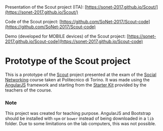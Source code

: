 Presentation of the Scout project (ITA): [https://sonet-2017.github.io/Scout/](https://sonet-2017.github.io/Scout/)

Code of the Scout project: [https://github.com/SoNet-2017/Scout-code](https://github.com/SoNet-2017/Scout-code)

Demo (developed for MOBILE devices) of the Scout project: [https://sonet-2017.github.io/Scout-code](https://sonet-2017.github.io/Scout-code)

# Prototype of the Scout project

This is a prototype of the [Scout](https://sonet-2017.github.io/Scout/) project presented at the exam of the [Social Networking](http://bit.ly/polito-sonet) course taken at Politecnico di Torino.
It was made using the [AngularJS](http://angularjs.org/) framework and starting from the [Starter Kit](https://github.com/SoNet-2017/starter-kit) provided by the teachers of the course.

### Note
This project was created for teaching purpose. AngularJS and Bootstrap should be installed with `npm` or `bower` instead of being downloaded in a `lib` folder. Due to some limitations on the lab computers, this was not possible.
